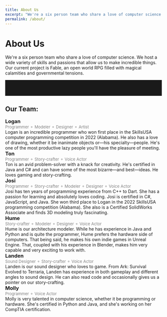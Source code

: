 ```yaml
---
title: About Us
excerpt: "We're a six person team who share a love of computer science. We host a wide variety of skills and passions that allow us to make incredible things. Our current project is Fable, an open world RPG filled with magical calamities and governmental tensions."
permalink: /about/
---
```


<style>
    p.name-desc {
        padding: 0px;
        margin: 0px 0px 0px 0px;
        color: gray;
        font-size: small;
    }

    h3.name {
        margin: 0px 0px 0px 0px;
    }
    
    hr.shorter {
        padding: 25px 0px 25px 0px;
    }
</style>

# About Us

We're a six person team who share a love of computer science. We host a wide variety of skills and passions that allow us to make incredible things. Our current project is Fable, an open world RPG filled with magical calamities and governmental tensions.

<hr class="shorter">

<h2>Our Team:</h2>

<h3 class="name">Logan</h3>
<p class="name-desc">Programmer ⚬ Modeler ⚬ Designer ⚬ Artist</p>
Logan is an incredible programmer who won first place in the SkillsUSA computer programming competition in 2022 (Alabama). He also has a love of drawing, whether it be inanimate objects or—his specialty—people. He's one of the most productive lazy people you'll have the pleasure of meeting.

<h3 class="name">Ton</h3>
<p class="name-desc">Programmer ⚬ Story-crafter ⚬ Voice Actor</p>
Ton is an avid problem-solver with a knack for creativity. He's certified in Java and C# and can have some of the most bizarre—and best—ideas. He loves gaming and story-crafting. 

<h3 class="name">Josi</h3>
<p class="name-desc">Programmer ⚬ Story-crafter ⚬ Modeler ⚬ Designer ⚬ Voice Actor</p>
Josi has ten years of programming experience from C++ to Dart. She has a passion for learning and absolutely loves coding. Josi is certified in C#, JavaScript, and Java. She won third place to Logan in the 2022 SkillsUSA programming competition (Alabama). She also is a Certified SolidWorks Associate and finds 3D modeling truly fascinating.

<h3 class="name">Hume</h3>
<p class="name-desc">Story-crafter ⚬ Modeler ⚬ Designer ⚬ Voice Actor</p>
Hume is our architecture modeler. While he has experience in Java and Python and is quite the programmer, Hume prefers the hardware side of computers. That being said, he makes his own indie games in Unreal Engine. That, coupled with his experience in Blender, makes him very capable and very exciting to work with.

<h3 class="name">Landen</h3>
<p class="name-desc">Sound Designer ⚬ Story-crafter ⚬ Voice Actor</p>
Landen is our sound designer who loves to game. From Ark: Survival Evolved to Terraria, Landen has experience in both gameplay and different angles to sound design. He can also read code and occasionally gives us a pointer on our story-crafting.

<h3 class="name">Molly</h3>
<p class="name-desc">Programmer ⚬ Voice Actor</p>
Molly is very talented in computer science, whether it be programming or hardware. She's certified in Python and Java, and she's working on her CompTIA certification.